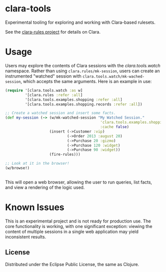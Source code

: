 # clara-tools

Experimental tooling for exploring and working with Clara-based rulesets.

See the [clara-rules project](https://github.com/rbrush/clara-rules) for details on Clara.

# Usage
Users may explore the contents of Clara sessions with the _clara.tools.watch_ namespace. Rather than using ```clara.rules/mk-session```, users can create an instrumented "watched" session with ```clara.tools.watch/mk-wached-session```, which accepts the same arguments. Here is an example in use:

```clj
(require '[clara.tools.watch :as w]
         '[clara.rules :refer :all]
         '[clara.tools.examples.shopping :refer :all]
         '[clara.tools.examples.shopping.records :refer :all])

;; Create a watched session and insert some facts.
(def my-session (-> (w/mk-watched-session "My Watched Session."
                                           'clara.tools.examples.shopping 
                                           :cache false)
                    (insert (->Customer :vip)
                            (->Order 2013 :august 20)
                            (->Purchase 20 :gizmo)
                            (->Purchase 120 :widget)
                            (->Purchase 90 :widget))
                    (fire-rules)))

;; Look at it in the browser!                    
(w/browse!)
                    
```

This will open a web browser, allowing the user to run queries, list facts, and view a rendering of the logic used.

# Known Issues
This is an experimental project and is not ready for production use. The core functionality is working, with one significant exception: viewing the content of multiple sessions in a single web application may yield inconsistent results.

## License

Distributed under the Eclipse Public License, the same as Clojure.
